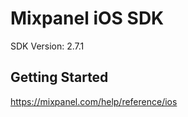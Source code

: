 Mixpanel iOS SDK
==================================
SDK Version: 2.7.1

Getting Started
----------------------------------
https://mixpanel.com/help/reference/ios